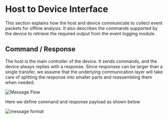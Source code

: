 # Host to Device Interface

This section explains how the host and device communicate to collect event packets for offline analysis. It also describes the commands supported by the device to retrieve the required output from the event logging module.

## Command / Response

The host is the main controller of the device. It sends commands, and the device always replies with a response.
Since responses can be larger than a single transfer, we assume that the underlying communication layer will take care of splitting the response into smaller parts and reassembling them when needed.

![Message Flow](../img/host_protocol_seq_flow.png)

Here we define command and response payload as shown below

![message format](../img/host_protocol_format.png)
